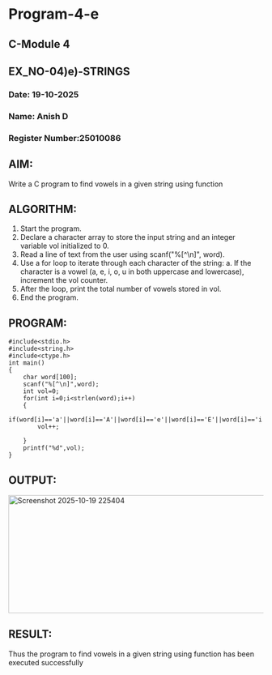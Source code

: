# Program-4-e
## C-Module 4
## EX_NO-04)e)-STRINGS
### Date: 19-10-2025
### Name: Anish D
### Register Number:25010086
## AIM:
Write a C program to find vowels in a given string using function
## ALGORITHM:
1. Start the program.
2. Declare a character array to store the input string and an integer variable vol initialized to 0.
3. Read a line of text from the user using scanf("%[^\n]", word).
4. Use a for loop to iterate through each character of the string:
    a. If the character is a vowel (a, e, i, o, u in both uppercase and lowercase), increment the vol counter.
5. After the loop, print the total number of vowels stored in vol.
6. End the program.
## PROGRAM:
```
#include<stdio.h>
#include<string.h>
#include<ctype.h>
int main()
{
    char word[100];
    scanf("%[^\n]",word);
    int vol=0;
    for(int i=0;i<strlen(word);i++)
    {
        if(word[i]=='a'||word[i]=='A'||word[i]=='e'||word[i]=='E'||word[i]=='i'||word[i]=='I'||word[i]=='o'||word[i]=='O'||word[i]=='u'||word[i]=='U')
        vol++;
        
    }
    printf("%d",vol);
}
```
## OUTPUT:
<img width="833" height="233" alt="Screenshot 2025-10-19 225404" src="https://github.com/user-attachments/assets/eed78bc8-1237-4d2e-996d-c98982106f6e" />

## RESULT:
Thus the program to find vowels in a given string using function has been executed successfully
